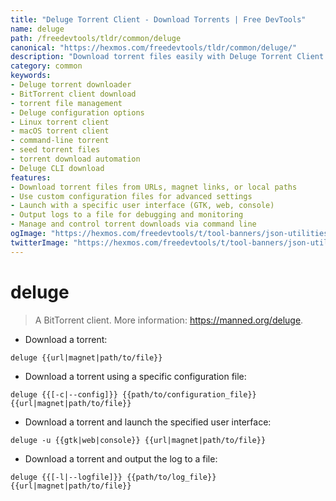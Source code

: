 ```yaml
---
title: "Deluge Torrent Client - Download Torrents | Free DevTools"
name: deluge
path: /freedevtools/tldr/common/deluge
canonical: "https://hexmos.com/freedevtools/tldr/common/deluge/"
description: "Download torrent files easily with Deluge Torrent Client. Manage downloads, configure settings, and optimize performance. Free online tool, no registration required."
category: common
keywords:
- Deluge torrent downloader
- BitTorrent client download
- torrent file management
- Deluge configuration options
- Linux torrent client
- macOS torrent client
- command-line torrent
- seed torrent files
- torrent download automation
- Deluge CLI download
features:
- Download torrent files from URLs, magnet links, or local paths
- Use custom configuration files for advanced settings
- Launch with a specific user interface (GTK, web, console)
- Output logs to a file for debugging and monitoring
- Manage and control torrent downloads via command line
ogImage: "https://hexmos.com/freedevtools/t/tool-banners/json-utilities-banner.png"
twitterImage: "https://hexmos.com/freedevtools/t/tool-banners/json-utilities-banner.png"
---
```


# deluge

> A BitTorrent client.
> More information: <https://manned.org/deluge>.

- Download a torrent:

`deluge {{url|magnet|path/to/file}}`

- Download a torrent using a specific configuration file:

`deluge {{[-c|--config]}} {{path/to/configuration_file}} {{url|magnet|path/to/file}}`

- Download a torrent and launch the specified user interface:

`deluge -u {{gtk|web|console}} {{url|magnet|path/to/file}}`

- Download a torrent and output the log to a file:

`deluge {{[-l|--logfile]}} {{path/to/log_file}} {{url|magnet|path/to/file}}`

